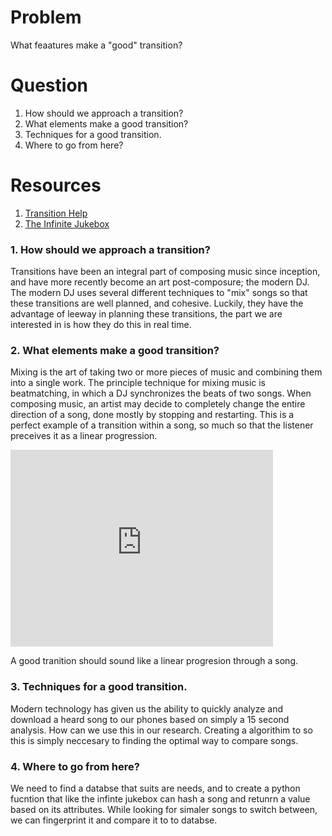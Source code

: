 # Problem
What feaatures make a "good" transition?

# Question
1. How should we approach a transition?
2. What elements make a good transition?
3. Techniques for a good transition.
4. Where to go from here?

# Resources
1. [Transition Help]
2. [The Infinite Jukebox]

### 1. How should we approach a transition?
Transitions have been an integral part of composing music since inception, and have more recently become an art post-composure; the modern DJ. The modern DJ uses several different techniques to "mix" songs so that these transitions are well planned, and cohesive. Luckily, they have the advantage of leeway in planning these transitions, the part we are interested in is how they do this in real time. 

### 2. What elements make a good transition?
Mixing is the art of taking two or more pieces of music and combining them into a single work. The principle technique for mixing music is beatmatching, in which a DJ synchronizes the beats of two songs. When composing music, an artist may decide to completely change the entire direction of a song, done mostly by stopping and restarting. This is a perfect example of a transition within a song, so much so that the listener preceives it as a linear progression.

<iframe width="420" height="315" src="https://www.youtube.com/embed/UExzmnZLPdI" frameborder="0" allowfullscreen></iframe>

A good tranition should sound like a linear progresion through a song.

### 3. Techniques for a good transition.
Modern technology has given us the ability to quickly analyze and download a heard song to our phones based on simply a 15
second analysis. How can we use this in our research. Creating a algorithim to so this is simply neccesary to finding the optimal way to compare songs.

### 4. Where to go from here?
We need to find a databse that suits are needs, and to create a python fucntion that like the infinte jukebox can hash a song and retunrn a value based on its attributes.
While looking for simaler songs to switch between, we can fingerprint it and compare it to to databse.


[Transition Help]: http://www.transitions.dj/manual/pgs/mixing.html
[The Infinite Jukebox]: http://labs.echonest.com/Uploader/index.html
[Letting no music go unreccognized]:http://illumin.usc.edu/109/letting-no-music-go-unrecognized/
